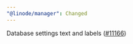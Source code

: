 ```yaml
---
"@linode/manager": Changed
---
```


Database settings text and labels ([#11166](https://github.com/linode/manager/pull/11166))
